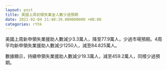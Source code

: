 ```yaml
---
layout: post
title: 美國上周初領失業金人數少過預期
date: 2021-02-04 21:40:39.000000000 +08:00
categories: rthk
---
```


美國上周新申領失業援助人數減少3.3萬人，降至77.9萬人，少過市場預期。4周平均新申領失業援助人數減少1250人，減至84.825萬人。

數據顯示，持續申領失業援助人數減少19.3萬人，減至459.2萬人，同樣少過預期。
